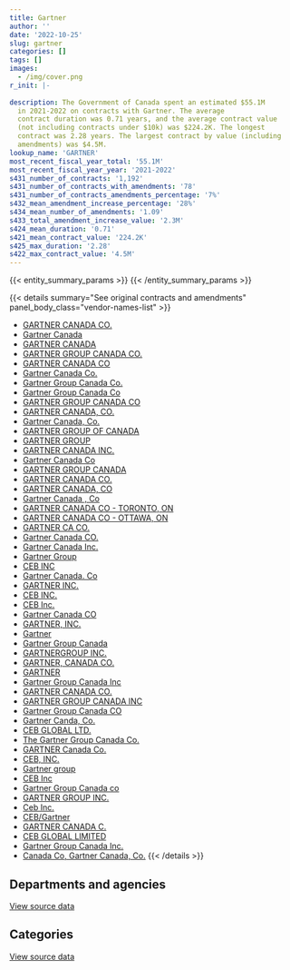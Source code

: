 ```yaml
---
title: Gartner
author: ''
date: '2022-10-25'
slug: gartner
categories: []
tags: []
images:
  - /img/cover.png
r_init: |-
  
description: The Government of Canada spent an estimated $55.1M
  in 2021-2022 on contracts with Gartner. The average
  contract duration was 0.71 years, and the average contract value
  (not including contracts under $10k) was $224.2K. The longest
  contract was 2.28 years. The largest contract by value (including
  amendments) was $4.5M.
lookup_name: 'GARTNER'
most_recent_fiscal_year_total: '55.1M'
most_recent_fiscal_year_year: '2021-2022'
s431_number_of_contracts: '1,192'
s431_number_of_contracts_with_amendments: '78'
s431_number_of_contracts_amendments_percentage: '7%'
s432_mean_amendment_increase_percentage: '28%'
s434_mean_number_of_amendments: '1.09'
s433_total_amendment_increase_value: '2.3M'
s424_mean_duration: '0.71'
s421_mean_contract_value: '224.2K'
s425_max_duration: '2.28'
s422_max_contract_value: '4.5M'
---
```


<script src="/rmarkdown-libs/htmlwidgets/htmlwidgets.js"></script>
<link href="/rmarkdown-libs/datatables-css/datatables-crosstalk.css" rel="stylesheet" />
<script src="/rmarkdown-libs/datatables-binding/datatables.js"></script>
<script src="/rmarkdown-libs/jquery/jquery-3.6.0.min.js"></script>
<link href="/rmarkdown-libs/dt-core-bootstrap/css/dataTables.bootstrap.min.css" rel="stylesheet" />
<link href="/rmarkdown-libs/dt-core-bootstrap/css/dataTables.bootstrap.extra.css" rel="stylesheet" />
<script src="/rmarkdown-libs/dt-core-bootstrap/js/jquery.dataTables.min.js"></script>
<script src="/rmarkdown-libs/dt-core-bootstrap/js/dataTables.bootstrap.min.js"></script>
<link href="/rmarkdown-libs/crosstalk/css/crosstalk.min.css" rel="stylesheet" />
<script src="/rmarkdown-libs/crosstalk/js/crosstalk.min.js"></script>
<script src="/rmarkdown-libs/htmlwidgets/htmlwidgets.js"></script>
<link href="/rmarkdown-libs/datatables-css/datatables-crosstalk.css" rel="stylesheet" />
<script src="/rmarkdown-libs/datatables-binding/datatables.js"></script>
<script src="/rmarkdown-libs/jquery/jquery-3.6.0.min.js"></script>
<link href="/rmarkdown-libs/dt-core-bootstrap/css/dataTables.bootstrap.min.css" rel="stylesheet" />
<link href="/rmarkdown-libs/dt-core-bootstrap/css/dataTables.bootstrap.extra.css" rel="stylesheet" />
<script src="/rmarkdown-libs/dt-core-bootstrap/js/jquery.dataTables.min.js"></script>
<script src="/rmarkdown-libs/dt-core-bootstrap/js/dataTables.bootstrap.min.js"></script>
<link href="/rmarkdown-libs/crosstalk/css/crosstalk.min.css" rel="stylesheet" />
<script src="/rmarkdown-libs/crosstalk/js/crosstalk.min.js"></script>

{{< entity_summary_params >}}
{{< /entity_summary_params >}}

{{< details summary="See original contracts and amendments" panel_body_class="vendor-names-list" >}}
- [GARTNER CANADA CO.](https://search.open.canada.ca/en/ct/?sort=contract_value_f%20desc&page=1&search_text=%22GARTNER%20CANADA%20CO.%22)
- [Gartner Canada](https://search.open.canada.ca/en/ct/?sort=contract_value_f%20desc&page=1&search_text=%22Gartner%20Canada%22)
- [GARTNER CANADA](https://search.open.canada.ca/en/ct/?sort=contract_value_f%20desc&page=1&search_text=%22GARTNER%20CANADA%22)
- [GARTNER GROUP CANADA CO.](https://search.open.canada.ca/en/ct/?sort=contract_value_f%20desc&page=1&search_text=%22GARTNER%20GROUP%20CANADA%20CO.%22)
- [GARTNER CANADA CO](https://search.open.canada.ca/en/ct/?sort=contract_value_f%20desc&page=1&search_text=%22GARTNER%20CANADA%20CO%22)
- [Gartner Canada Co.](https://search.open.canada.ca/en/ct/?sort=contract_value_f%20desc&page=1&search_text=%22Gartner%20Canada%20Co.%22)
- [Gartner Group Canada Co.](https://search.open.canada.ca/en/ct/?sort=contract_value_f%20desc&page=1&search_text=%22Gartner%20Group%20Canada%20Co.%22)
- [Gartner Group Canada Co](https://search.open.canada.ca/en/ct/?sort=contract_value_f%20desc&page=1&search_text=%22Gartner%20Group%20Canada%20Co%22)
- [GARTNER GROUP CANADA CO](https://search.open.canada.ca/en/ct/?sort=contract_value_f%20desc&page=1&search_text=%22GARTNER%20GROUP%20CANADA%20CO%22)
- [GARTNER CANADA, CO.](https://search.open.canada.ca/en/ct/?sort=contract_value_f%20desc&page=1&search_text=%22GARTNER%20CANADA%2c%20CO.%22)
- [Gartner Canada, Co.](https://search.open.canada.ca/en/ct/?sort=contract_value_f%20desc&page=1&search_text=%22Gartner%20Canada%2c%20Co.%22)
- [GARTNER GROUP OF CANADA](https://search.open.canada.ca/en/ct/?sort=contract_value_f%20desc&page=1&search_text=%22GARTNER%20GROUP%20OF%20CANADA%22)
- [GARTNER GROUP](https://search.open.canada.ca/en/ct/?sort=contract_value_f%20desc&page=1&search_text=%22GARTNER%20GROUP%22)
- [GARTNER CANADA INC.](https://search.open.canada.ca/en/ct/?sort=contract_value_f%20desc&page=1&search_text=%22GARTNER%20CANADA%20INC.%22)
- [Gartner Canada Co](https://search.open.canada.ca/en/ct/?sort=contract_value_f%20desc&page=1&search_text=%22Gartner%20Canada%20Co%22)
- [GARTNER GROUP CANADA](https://search.open.canada.ca/en/ct/?sort=contract_value_f%20desc&page=1&search_text=%22GARTNER%20GROUP%20CANADA%22)
- [GARTNER CANADA CO.](https://search.open.canada.ca/en/ct/?sort=contract_value_f%20desc&page=1&search_text=%22GARTNER%20%20CANADA%20CO.%22)
- [GARTNER CANADA, CO](https://search.open.canada.ca/en/ct/?sort=contract_value_f%20desc&page=1&search_text=%22GARTNER%20CANADA%2c%20CO%22)
- [Gartner Canada , Co](https://search.open.canada.ca/en/ct/?sort=contract_value_f%20desc&page=1&search_text=%22Gartner%20Canada%20%2c%20Co%22)
- [GARTNER CANADA CO - TORONTO, ON](https://search.open.canada.ca/en/ct/?sort=contract_value_f%20desc&page=1&search_text=%22GARTNER%20CANADA%20CO%20-%20TORONTO%2c%20ON%22)
- [GARTNER CANADA CO - OTTAWA, ON](https://search.open.canada.ca/en/ct/?sort=contract_value_f%20desc&page=1&search_text=%22GARTNER%20CANADA%20CO%20-%20OTTAWA%2c%20ON%22)
- [GARTNER CA CO.](https://search.open.canada.ca/en/ct/?sort=contract_value_f%20desc&page=1&search_text=%22GARTNER%20CA%20CO.%22)
- [Gartner Canada CO.](https://search.open.canada.ca/en/ct/?sort=contract_value_f%20desc&page=1&search_text=%22Gartner%20Canada%20CO.%22)
- [Gartner Canada Inc.](https://search.open.canada.ca/en/ct/?sort=contract_value_f%20desc&page=1&search_text=%22Gartner%20Canada%20Inc.%22)
- [Gartner Group](https://search.open.canada.ca/en/ct/?sort=contract_value_f%20desc&page=1&search_text=%22Gartner%20Group%22)
- [CEB INC](https://search.open.canada.ca/en/ct/?sort=contract_value_f%20desc&page=1&search_text=%22CEB%20INC%22)
- [Gartner Canada. Co](https://search.open.canada.ca/en/ct/?sort=contract_value_f%20desc&page=1&search_text=%22Gartner%20Canada.%20Co%22)
- [GARTNER INC.](https://search.open.canada.ca/en/ct/?sort=contract_value_f%20desc&page=1&search_text=%22GARTNER%20INC.%22)
- [CEB INC.](https://search.open.canada.ca/en/ct/?sort=contract_value_f%20desc&page=1&search_text=%22CEB%20INC.%22)
- [CEB Inc.](https://search.open.canada.ca/en/ct/?sort=contract_value_f%20desc&page=1&search_text=%22CEB%20Inc.%22)
- [Gartner Canada CO](https://search.open.canada.ca/en/ct/?sort=contract_value_f%20desc&page=1&search_text=%22Gartner%20Canada%20CO%22)
- [GARTNER, INC.](https://search.open.canada.ca/en/ct/?sort=contract_value_f%20desc&page=1&search_text=%22GARTNER%2c%20INC.%22)
- [Gartner](https://search.open.canada.ca/en/ct/?sort=contract_value_f%20desc&page=1&search_text=%22Gartner%22)
- [Gartner Group Canada](https://search.open.canada.ca/en/ct/?sort=contract_value_f%20desc&page=1&search_text=%22Gartner%20Group%20Canada%22)
- [GARTNERGROUP INC.](https://search.open.canada.ca/en/ct/?sort=contract_value_f%20desc&page=1&search_text=%22GARTNERGROUP%20INC.%22)
- [GARTNER, CANADA CO.](https://search.open.canada.ca/en/ct/?sort=contract_value_f%20desc&page=1&search_text=%22GARTNER%2c%20CANADA%20CO.%22)
- [GARTNER](https://search.open.canada.ca/en/ct/?sort=contract_value_f%20desc&page=1&search_text=%22GARTNER%22)
- [Gartner Group Canada Inc](https://search.open.canada.ca/en/ct/?sort=contract_value_f%20desc&page=1&search_text=%22Gartner%20Group%20Canada%20Inc%22)
- [GARTNER CANADA CO.](https://search.open.canada.ca/en/ct/?sort=contract_value_f%20desc&page=1&search_text=%22GARTNER%20CANADA%20%20CO.%22)
- [GARTNER GROUP CANADA INC](https://search.open.canada.ca/en/ct/?sort=contract_value_f%20desc&page=1&search_text=%22GARTNER%20GROUP%20CANADA%20INC%22)
- [Gartner Group Canada CO](https://search.open.canada.ca/en/ct/?sort=contract_value_f%20desc&page=1&search_text=%22Gartner%20Group%20Canada%20CO%22)
- [Gartner Canda, Co.](https://search.open.canada.ca/en/ct/?sort=contract_value_f%20desc&page=1&search_text=%22Gartner%20Canda%2c%20Co.%22)
- [CEB GLOBAL LTD.](https://search.open.canada.ca/en/ct/?sort=contract_value_f%20desc&page=1&search_text=%22CEB%20GLOBAL%20LTD.%22)
- [The Gartner Group Canada Co.](https://search.open.canada.ca/en/ct/?sort=contract_value_f%20desc&page=1&search_text=%22The%20Gartner%20Group%20Canada%20Co.%22)
- [GARTNER Canada Co.](https://search.open.canada.ca/en/ct/?sort=contract_value_f%20desc&page=1&search_text=%22GARTNER%20Canada%20Co.%22)
- [CEB, INC.](https://search.open.canada.ca/en/ct/?sort=contract_value_f%20desc&page=1&search_text=%22CEB%2c%20INC.%22)
- [Gartner group](https://search.open.canada.ca/en/ct/?sort=contract_value_f%20desc&page=1&search_text=%22Gartner%20group%22)
- [CEB Inc](https://search.open.canada.ca/en/ct/?sort=contract_value_f%20desc&page=1&search_text=%22CEB%20Inc%22)
- [Gartner Group Canada co](https://search.open.canada.ca/en/ct/?sort=contract_value_f%20desc&page=1&search_text=%22Gartner%20Group%20Canada%20co%22)
- [GARTNER GROUP INC.](https://search.open.canada.ca/en/ct/?sort=contract_value_f%20desc&page=1&search_text=%22GARTNER%20GROUP%20INC.%22)
- [Ceb Inc.](https://search.open.canada.ca/en/ct/?sort=contract_value_f%20desc&page=1&search_text=%22Ceb%20Inc.%22)
- [CEB/Gartner](https://search.open.canada.ca/en/ct/?sort=contract_value_f%20desc&page=1&search_text=%22CEB%2fGartner%22)
- [GARTNER CANADA C.](https://search.open.canada.ca/en/ct/?sort=contract_value_f%20desc&page=1&search_text=%22GARTNER%20CANADA%20C.%22)
- [CEB GLOBAL LIMITED](https://search.open.canada.ca/en/ct/?sort=contract_value_f%20desc&page=1&search_text=%22CEB%20GLOBAL%20LIMITED%22)
- [Gartner Group Canada Inc.](https://search.open.canada.ca/en/ct/?sort=contract_value_f%20desc&page=1&search_text=%22Gartner%20Group%20Canada%20Inc.%22)
- [Canada Co, Gartner Canada, Co.](https://search.open.canada.ca/en/ct/?sort=contract_value_f%20desc&page=1&search_text=%22Canada%20Co%2c%20Gartner%20Canada%2c%20Co.%22)
{{< /details >}}

## Departments and agencies

<div id="htmlwidget-1" style="width:100%;height:auto;" class="datatables html-widget"></div>
<script type="application/json" data-for="htmlwidget-1">{"x":{"style":"bootstrap","filter":"none","vertical":false,"data":[["<a href=\"/departments/aafc-aac/\">Agriculture and Agri-Food Canada<\/a>","<a href=\"/departments/aandc-aadnc/\">Crown-Indigenous Relations and Northern Affairs Canada<\/a>","<a href=\"/departments/atssc-scdata/\">Administrative Tribunals Support Service of Canada<\/a>","<a href=\"/departments/cas-satj/\">Courts Administration Service<\/a>","<a href=\"/departments/cbsa-asfc/\">Canada Border Services Agency<\/a>","<a href=\"/departments/ced-dec/\">Canada Economic Development for Quebec Regions<\/a>","<a href=\"/departments/cer-rec/\">Canada Energy Regulator<\/a>","<a href=\"/departments/cfia-acia/\">Canadian Food Inspection Agency<\/a>","<a href=\"/departments/chrc-ccdp/\">Canadian Human Rights Commission<\/a>","<a href=\"/departments/cic/\">Immigration, Refugees and Citizenship Canada<\/a>","<a href=\"/departments/cihr-irsc/\">Canadian Institutes of Health Research<\/a>","<a href=\"/departments/cnsc-ccsn/\">Canadian Nuclear Safety Commission<\/a>","<a href=\"/departments/cra-arc/\">Canada Revenue Agency<\/a>","<a href=\"/departments/crtc/\">Canadian Radio-television and Telecommunications Commission<\/a>","<a href=\"/departments/csa-asc/\">Canadian Space Agency<\/a>","<a href=\"/departments/csc-scc/\">Correctional Service of Canada<\/a>","<a href=\"/departments/csps-efpc/\">Canada School of Public Service<\/a>","<a href=\"/departments/cta-otc/\">Canadian Transportation Agency<\/a>","<a href=\"/departments/dfatd-maecd/\">Global Affairs Canada<\/a>","<a href=\"/departments/dfo-mpo/\">Fisheries and Oceans Canada<\/a>","<a href=\"/departments/dnd-mdn/\">National Defence<\/a>","<a href=\"/departments/ec/\">Environment and Climate Change Canada<\/a>","<a href=\"/departments/elections/\">Elections Canada<\/a>","<a href=\"/departments/esdc-edsc/\">Employment and Social Development Canada<\/a>","<a href=\"/departments/fcac-acfc/\">Financial Consumer Agency of Canada<\/a>","<a href=\"/departments/feddevontario/\">Federal Economic Development Agency for Southern Ontario<\/a>","<a href=\"/departments/fin/\">Department of Finance Canada<\/a>","<a href=\"/departments/fintrac-canafe/\">Financial Transactions and Reports Analysis Centre of Canada<\/a>","<a href=\"/departments/hc-sc/\">Health Canada<\/a>","<a href=\"/departments/iaac-aeic/\">Impact Assessment Agency of Canada<\/a>","<a href=\"/departments/ic/\">Innovation, Science and Economic Development Canada<\/a>","<a href=\"/departments/iic-iac/\">Invest in Canada<\/a>","<a href=\"/departments/infc/\">Infrastructure Canada<\/a>","<a href=\"/departments/irb-cisr/\">Immigration and Refugee Board of Canada<\/a>","<a href=\"/departments/isc-sac/\">Indigenous Services Canada<\/a>","<a href=\"/departments/jus/\">Department of Justice Canada<\/a>","<a href=\"/departments/lac-bac/\">Library and Archives Canada<\/a>","<a href=\"/departments/nrc-cnrc/\">National Research Council Canada<\/a>","<a href=\"/departments/nrcan-rncan/\">Natural Resources Canada<\/a>","<a href=\"/departments/nserc-crsng/\">Natural Sciences and Engineering Research Council of Canada<\/a>","<a href=\"/departments/oag-bvg/\">Office of the Auditor General of Canada<\/a>","<a href=\"/departments/ocol-clo/\">Office of the Commissioner of Official Languages<\/a>","<a href=\"/departments/oic-ci/\">Office of the Information Commissioner of Canada<\/a>","<a href=\"/departments/opc-cpvp/\">Office of the Privacy Commissioner of Canada<\/a>","<a href=\"/departments/osfi-bsif/\">Office of the Superintendent of Financial Institutions Canada<\/a>","<a href=\"/departments/pc/\">Parks Canada<\/a>","<a href=\"/departments/pch/\">Canadian Heritage<\/a>","<a href=\"/departments/pco-bcp/\">Privy Council Office<\/a>","<a href=\"/departments/phac-aspc/\">Public Health Agency of Canada<\/a>","<a href=\"/departments/ppsc-sppc/\">Public Prosecution Service of Canada<\/a>","<a href=\"/departments/ps-sp/\">Public Safety Canada<\/a>","<a href=\"/departments/psc-cfp/\">Public Service Commission of Canada<\/a>","<a href=\"/departments/pwgsc-tpsgc/\">Public Services and Procurement Canada<\/a>","<a href=\"/departments/rcmp-grc/\">Royal Canadian Mounted Police<\/a>","<a href=\"/departments/ssc-spc/\">Shared Services Canada<\/a>","<a href=\"/departments/statcan/\">Statistics Canada<\/a>","<a href=\"/departments/tbs-sct/\">Treasury Board of Canada Secretariat<\/a>","<a href=\"/departments/tc/\">Transport Canada<\/a>","<a href=\"/departments/vac-acc/\">Veterans Affairs Canada<\/a>","<a href=\"/departments/wage/\">Department for Women and Gender Equality<\/a>"],[530318.75,1792981.9,44231.33,null,2899183.69,232893.24,null,197001.26,null,4096161.19,63431.71,212930.71,1420443.61,33248.05,null,786512.88,null,56041.19,2468630.14,373780.6,3647997.49,386398.71,649958.36,1511373.44,37140.48,33406.56,null,104182.36,660821.21,null,455995.58,null,288277.23,null,90441.7,217356.12,177411.46,323441.85,177323.45,399818.38,83533.55,20486.37,15639.51,76515.86,196974.57,null,153395.56,null,71347.5,null,150871.98,438100.19,5778544.26,3299622.26,3297563.3,329052.01,2142610.47,1514377.36,63673.77,null],[380583.04,483841.18,284937.67,null,3795866.27,318869.16,null,736191.96,81661.34,3181746.22,104041.42,350209.87,508808.09,25539.13,21346.99,400728.69,38681.64,42494.46,793199.75,851394.71,4452057.83,397817.09,684916.56,3055245.05,455449.12,151700.34,null,null,623713.35,null,569008.16,null,301139.86,5704.31,483841.18,27751.2,314274.11,545804.08,188823,1021109.14,250053.2,null,64313.35,78803.87,344222.82,null,null,null,59972.5,245529.08,null,338094.05,4889265.92,1242722.52,6383628.21,91132.15,1935040.51,562248.52,353663.78,226.04],[484453.9,null,null,null,3081499.49,185420.08,13768.52,528182.67,59956.1,3499296.77,156297.81,440367.79,2266333.69,20108.66,15333.76,676098.74,27935.49,null,5797089.38,1455048.35,7447142.56,108353.08,437863.79,4968152.21,1482074.9,41900.22,null,null,341925.93,null,403885.03,null,127003.01,142838.21,null,273915.64,31031.87,339114.63,5112.32,945542.08,533659.08,null,67807.26,78803.87,337257.88,null,148584.15,6960.37,2103898.02,29174.04,null,null,6606801.01,2614631.93,8320856.94,647769.65,1092549.56,540774.87,608453.04,115154.68],[951102.43,null,43647.3,180465.72,3705044.87,244031.79,138893.57,447048.54,70728.71,4345940.27,158166.33,408941.49,1432673.91,61443.11,null,508247.51,80334.09,null,1254138.72,1056881.76,8243599.93,117831.57,354089.55,7968379.15,465254.9,107291.13,80501.2,null,1279487.29,6051.42,892905.42,27533.59,210924.62,240158.62,258317.79,232580.79,null,887914.6,686981.36,731548.45,394357.45,null,82880.53,85391.93,209573.52,280687.74,188245.3,72967.16,411762.62,316752.86,87431.6,250277.9,3512225.77,1459452.74,6634049.18,751252.67,984080.81,918200.98,384125.73,156397.89]],"container":"<table class=\"table table-striped table-hover row-border order-column display\">\n  <thead>\n    <tr>\n      <th>Department<\/th>\n      <th>2018-2019<\/th>\n      <th>2019-2020<\/th>\n      <th>2020-2021<\/th>\n      <th>2021-2022<\/th>\n    <\/tr>\n  <\/thead>\n<\/table>","options":{"order":[[4,"desc"]],"pageLength":10,"autoWidth":true,"columnDefs":[{"targets":1,"render":"function(data, type, row, meta) {\n    return type !== 'display' ? data : DTWidget.formatCurrency(data, \"$\", 2, 3, \",\", \".\", true, null);\n  }"},{"targets":2,"render":"function(data, type, row, meta) {\n    return type !== 'display' ? data : DTWidget.formatCurrency(data, \"$\", 2, 3, \",\", \".\", true, null);\n  }"},{"targets":3,"render":"function(data, type, row, meta) {\n    return type !== 'display' ? data : DTWidget.formatCurrency(data, \"$\", 2, 3, \",\", \".\", true, null);\n  }"},{"targets":4,"render":"function(data, type, row, meta) {\n    return type !== 'display' ? data : DTWidget.formatCurrency(data, \"$\", 2, 3, \",\", \".\", true, null);\n  }"},{"width":"16%","targets":[1,2,3,4]},{"className":"dt-right","targets":[1,2,3,4]}],"orderClasses":false}},"evals":["options.columnDefs.0.render","options.columnDefs.1.render","options.columnDefs.2.render","options.columnDefs.3.render"],"jsHooks":[]}</script>
<p class="text-right">
<a href="https://github.com/GoC-Spending/contracts-data/tree/main/data/out/vendors/gartner/summary_by_fiscal_year_by_department.csv" class="source-data-link btn btn-link">View source data</a>
</p>

## Categories

<div id="htmlwidget-2" style="width:100%;height:auto;" class="datatables html-widget"></div>
<script type="application/json" data-for="htmlwidget-2">{"x":{"style":"bootstrap","filter":"none","vertical":false,"data":[["<a href=\"/categories/office_management/\">Office management<\/a>","<a href=\"/categories/defence/\">Defence<\/a>","<a href=\"/categories/professional_services/\">Professional services<\/a>","<a href=\"/categories/information_technology/\">Information technology<\/a>","<a href=\"/categories/industrial_products_and_services/\">Industrial products and services<\/a>","<a href=\"/categories/travel/\">Travel<\/a>","<a href=\"/categories/human_capital/\">Human capital<\/a>"],[null,2622326.36,6630469.9,30885235.53,null,34021.1,1829390.25],[null,2934813.55,5990496.82,30917522.97,76755.43,null,2597823.75],[345606.75,6694543.28,6595614.95,37758235.57,28067.28,null,8234115.18],[944538.68,6465146.6,7480116.14,31844496,null,null,8324898.49]],"container":"<table class=\"table table-striped table-hover row-border order-column display\">\n  <thead>\n    <tr>\n      <th>Category<\/th>\n      <th>2018-2019<\/th>\n      <th>2019-2020<\/th>\n      <th>2020-2021<\/th>\n      <th>2021-2022<\/th>\n    <\/tr>\n  <\/thead>\n<\/table>","options":{"order":[[4,"desc"]],"dom":"t","pageLength":30,"autoWidth":true,"columnDefs":[{"targets":1,"render":"function(data, type, row, meta) {\n    return type !== 'display' ? data : DTWidget.formatCurrency(data, \"$\", 2, 3, \",\", \".\", true, null);\n  }"},{"targets":2,"render":"function(data, type, row, meta) {\n    return type !== 'display' ? data : DTWidget.formatCurrency(data, \"$\", 2, 3, \",\", \".\", true, null);\n  }"},{"targets":3,"render":"function(data, type, row, meta) {\n    return type !== 'display' ? data : DTWidget.formatCurrency(data, \"$\", 2, 3, \",\", \".\", true, null);\n  }"},{"targets":4,"render":"function(data, type, row, meta) {\n    return type !== 'display' ? data : DTWidget.formatCurrency(data, \"$\", 2, 3, \",\", \".\", true, null);\n  }"},{"width":"16%","targets":[1,2,3,4]},{"className":"dt-right","targets":[1,2,3,4]}],"orderClasses":false,"lengthMenu":[10,25,30,50,100]}},"evals":["options.columnDefs.0.render","options.columnDefs.1.render","options.columnDefs.2.render","options.columnDefs.3.render"],"jsHooks":[]}</script>
<p class="text-right">
<a href="https://github.com/GoC-Spending/contracts-data/tree/main/data/out/vendors/gartner/summary_by_fiscal_year_by_category.csv" class="source-data-link btn btn-link">View source data</a>
</p>
